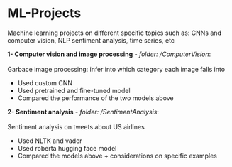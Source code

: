 # ML-Projects

Machine learning projects on different specific topics such as: CNNs and computer vision, NLP sentiment analysis, time series, etc

**1- Computer vision and image processing**  *- folder: /ComputerVision*:
<br><br>Garbace image processing: infer into which category each image falls into
  - Used custom CNN
  - Used pretrained and fine-tuned model
  - Compared the performance of the two models above

**2- Sentiment analysis**  *- folder: /SentimentAnalysis*:
<br><br>Sentiment analysis on tweets about US airlines
  - Used NLTK and vader
  - Used roberta hugging face model
  - Compared the models above + considerations on specific examples
